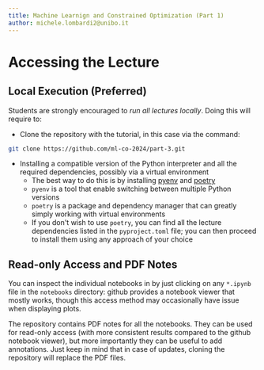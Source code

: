 ```yaml
---
title: Machine Learnign and Constrained Optimization (Part 1)
author: michele.lombardi2@unibo.it
---
```


# Accessing the Lecture #

## Local Execution (Preferred) ##

Students are strongly encouraged to _run all lectures locally_. Doing this will require to:


* Clone the repository with the tutorial, in this case via the command:
```sh
git clone https://github.com/ml-co-2024/part-3.git
```
* Installing a compatible version of the Python interpreter and all the required dependencies, possibly via a virtual environment
  - The best way to do this is by installing [pyenv](https://github.com/pyenv/pyenv) and [poetry](https://python-poetry.org)
  - `pyenv` is a tool that enable switching between multiple Python versions
  - `poetry` is a package and dependency manager that can greatly simply working with virtual environments
  - If you don't wish to use `poetry`, you can find all the lecture dependencies listed in the `pyproject.toml` file; you can then proceed to install them using any approach of your choice

## Read-only Access and PDF Notes ##

You can inspect the individual notebooks in by just clicking on any `*.ipynb` file in the `notebooks` directory: github provides a notebook viewer that mostly works, though this access method may occasionally have issue when displaying plots.

The repository contains PDF notes for all the notebooks. They can be used for read-only access (with more consistent results compared to the github notebook viewer), but more importantly they can be useful to add annotations. Just keep in mind that in case of updates, cloning the repository will replace the PDF files.
